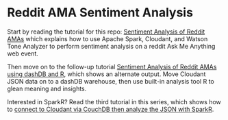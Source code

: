 
# Reddit AMA Sentiment Analysis


Start by reading the tutorial for this repo: [Sentiment Analysis of Reddit AMAs](https://developer.ibm.com/clouddataservices/2016/03/10/sentiment-analysis-of-reddit-amas/) which explains how to use Apache Spark, Cloudant, and Watson Tone Analyzer to perform sentiment analysis on a reddit Ask Me Anything web event.

Then move on to the follow-up tutorial [Sentiment Analysis of Reddit AMAs using dashDB and R](https://wp.me/p6nwVO-22T), which shows an alternate output. Move Cloudant JSON data on to a dashDB warehouse, then use built-in analysis tool R to glean meaning and insights.

Interested in SparkR?  Read the third tutorial in this series, which shows how to [connect to Cloudant via CouchDB then analyze the JSON with SparkR](https://developer.ibm.com/clouddataservices/2016/08/15/reddit-sentiment-analysis-in-sparkr-and-couchdb/). 


